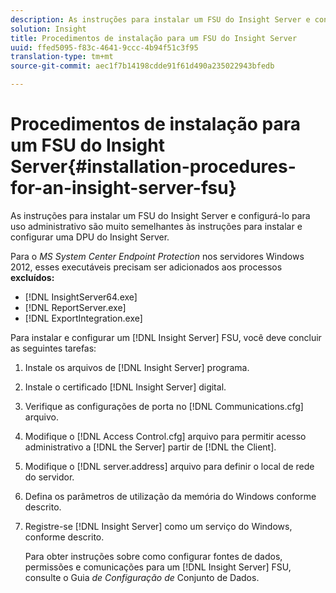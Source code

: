 ```yaml
---
description: As instruções para instalar um FSU do Insight Server e configurá-lo para uso administrativo são muito semelhantes às instruções para instalar e configurar uma DPU do Insight Server.
solution: Insight
title: Procedimentos de instalação para um FSU do Insight Server
uuid: ffed5095-f83c-4641-9ccc-4b94f51c3f95
translation-type: tm+mt
source-git-commit: aec1f7b14198cdde91f61d490a235022943bfedb

---
```



# Procedimentos de instalação para um FSU do Insight Server{#installation-procedures-for-an-insight-server-fsu}

As instruções para instalar um FSU do Insight Server e configurá-lo para uso administrativo são muito semelhantes às instruções para instalar e configurar uma DPU do Insight Server.

Para o *MS System Center Endpoint Protection* nos servidores Windows 2012, esses executáveis precisam ser adicionados aos processos **excluídos:**

* [!DNL InsightServer64.exe]
* [!DNL ReportServer.exe]
* [!DNL ExportIntegration.exe]

Para instalar e configurar um [!DNL Insight Server] FSU, você deve concluir as seguintes tarefas:

1. Instale os arquivos de [!DNL Insight Server] programa.
1. Instale o certificado [!DNL Insight Server] digital.
1. Verifique as configurações de porta no [!DNL Communications.cfg] arquivo.
1. Modifique o [!DNL Access Control.cfg] arquivo para permitir acesso administrativo a [!DNL the Server] partir de [!DNL the Client].
1. Modifique o [!DNL server.address] arquivo para definir o local de rede do servidor.
1. Defina os parâmetros de utilização da memória do Windows conforme descrito.
1. Registre-se [!DNL Insight Server] como um serviço do Windows, conforme descrito.

   Para obter instruções sobre como configurar fontes de dados, permissões e comunicações para um [!DNL Insight Server] FSU, consulte o Guia *de Configuração de* Conjunto de Dados.

